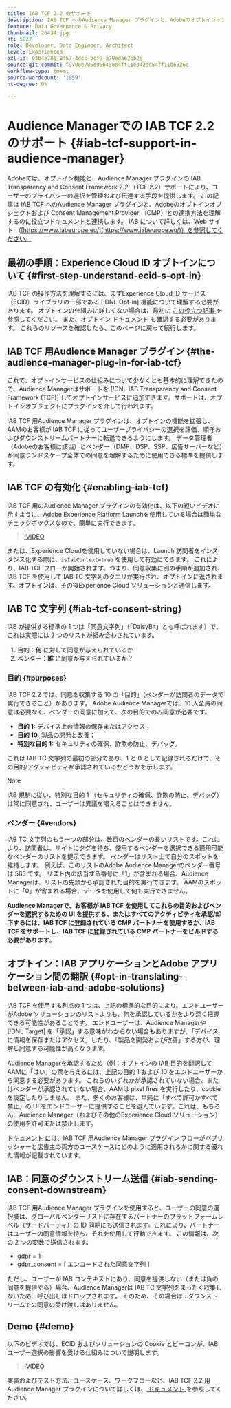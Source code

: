 ```yaml
---
title: IAB TCF 2.2 のサポート
description: IAB TCF へのAudience Manager プラグインと、Adobeのオプトインオブジェクトおよび Consent Management Provider （CMP）との連携方法について説明します。
feature: Data Governance & Privacy
thumbnail: 26434.jpg
kt: 5027
role: Developer, Data Engineer, Architect
level: Experienced
exl-id: 04b4e786-0457-4dcc-bcf9-a79eda67bb2e
source-git-commit: f9708e705d95b43084ff11e342dc54ff11d6326c
workflow-type: tm+mt
source-wordcount: '1059'
ht-degree: 0%

---
```


# Audience Managerでの IAB TCF 2.2 のサポート {#iab-tcf-support-in-audience-manager}

Adobeでは、オプトイン機能と、Audience Manager プラグインの IAB Transparency and Consent Framework 2.2 （TCF 2.2）サポートにより、ユーザーのプライバシーの選択を管理および伝達する手段を提供します。 この記事は IAB TCF へのAudience Manager プラグインと、Adobeのオプトインオブジェクトおよび Consent Management Provider （CMP）との連携方法を理解するのに役立つドキュメントと連携します。 IAB について詳しくは、Web サイト （[https://www.iabeurope.eu/](https://www.iabeurope.eu/)）を参照してください。

## 最初の手順：Experience Cloud ID オプトインについて {#first-step-understand-ecid-s-opt-in}

IAB TCF の操作方法を理解するには、まずExperience Cloud ID サービス（ECID）ライブラリの一部である [!DNL Opt-in] 機能について理解する必要があります。 オプトインの仕組みに詳しくない場合は、最初に [ この役立つ記事 ](https://experienceleague.adobe.com/docs/core-services-learn/tutorials/id-service/use-opt-in-to-control-experience-cloud-activities-based-on-user-consent.html?lang=ja) を参照してください。 また、オプトイン [ ドキュメント ](https://experienceleague.adobe.com/docs/id-service/using/implementation/opt-in-service/optin-overview.html?lang=ja) も確認する必要があります。 これらのリソースを確認したら、このページに戻って続行します。

## IAB TCF 用Audience Manager プラグイン {#the-audience-manager-plug-in-for-iab-tcf}

これで、オプトインサービスの仕組みについて少なくとも基本的に理解できたので、Audience Managerはサポートを [!DNL IAB Transparency and Consent Framework (TCF)] してオプトインサービスに追加できます。サポートは、オプトインオブジェクトにプラグインを介して行われます。

IAB TCF 用Audience Manager プラグインは、オプトインの機能を拡張し、AAMのお客様が IAB TCF に従ってユーザープライバシーの選択を評価、順守およびダウンストリームパートナーに転送できるようにします。 データ管理者（Adobeのお客様に該当）とベンダー（DMP、DSP、SSP、広告サーバーなど）が同意ランドスケープ全体での同意を理解するために使用できる標準を提供します。

## IAB TCF の有効化 {#enabling-iab-tcf}

IAB TCF 用のAudience Manager プラグインの有効化は、以下の短いビデオに示すように、Adobe Experience Platform Launchを使用している場合は簡単なチェックボックスなので、簡単に実行できます。

>[!VIDEO](https://video.tv.adobe.com/v/38261/?quality=12&captions=jpn)

または、Experience Cloudを使用していない場合は、Launch 訪問者をインスタンス化する際に、`isIabContext=true` を使用して有効にできます。 これにより、IAB TCF フローが開始されます。つまり、同意収集に別の手順が追加され、IAB TCF を使用して IAB TC 文字列のクエリが実行され、オプトインに返されます。オプトインは、その後Experience Cloud ソリューションと通信します。

## IAB TC 文字列 {#iab-tcf-consent-string}

IAB が提供する標準の 1 つは「同意文字列」（「DaisyBit」とも呼ばれます）で、これは実際には 2 つのリストが組み合わされています。

1. 目的：**何** に対して同意が与えられているか
1. ベンダー：**誰** に同意が与えられているか？

### 目的 {#purposes}

IAB TCF 2.2 では、同意を収集する 10 の「目的」（ベンダーが訪問者のデータで実行できること）があります。 Adobe Audience Managerでは、10 人全員の同意は必要なく、ベンダーの同意に加えて、次の目的でのみ同意が必要です。

* **目的 1:** デバイス上の情報の保存またはアクセス；
* **目的 10:** 製品の開発と改善；
* **特別な目的 1:** セキュリティの確保、詐欺の防止、デバッグ。

これは IAB TC 文字列の最初の部分であり、1 と 0 として記録されるだけで、その目的/アクティビティが承認されているかどうかを示します。

>[!NOTE]
>
>IAB 規制に従い、特別な目的 1 （セキュリティの確保、詐欺の防止、デバッグ）は常に同意され、ユーザーは異議を唱えることはできません。

### ベンダー {#vendors}

IAB TC 文字列のもう一つの部分は、数百のベンダーの長いリストです。これにより、訪問者は、サイトにタグを持ち、使用するベンダーを選択できる適用可能なベンダーのリストを提示できます。 ベンダーはリスト上で自分のスポットを維持します。 例えば、このリストのAdobe Audience Managerのベンダー番号は 565 です。 リスト内の該当する番号に「1」が含まれる場合、Audience Managerは、リストの先頭から承認された目的を実行できます。 AAMのスポットに「0」が含まれる場合、データを使用して何も実行できません。

**Audience Managerで、お客様が IAB TCF を使用してこれらの目的およびベンダーを選択するための UI を提供する、またはすべてのアクティビティを承認/却下するには、IAB TCF に登録されている CMP パートナーを使用するか、IAB TCF をサポートし、IAB TCF に登録されている CMP パートナーをビルドする必要があります**。

## オプトイン：IAB アプリケーションとAdobe アプリケーション間の翻訳 {#opt-in-translating-between-iab-and-adobe-solutions}

IAB TCF を使用する利点の 1 つは、上記の標準的な目的により、エンドユーザーがAdobe ソリューションのリストよりも、何を承認しているかをより深く把握できる可能性があることです。 エンドユーザーは、Audience Managerや [!DNL Target] を「承認」する意味がわからない場合もありますが、「デバイスに情報を保存またはアクセス」したり、「製品を開発および改善」する方が、理解し同意する可能性が高くなります。

Audience Managerを承認するため（例：オプトインの IAB 目的を翻訳してAAMに「はい」の票を与えるには、上記の目的 1 および 10 をエンドユーザーから同意する必要があります。 これらのいずれかが承認されていない場合、またはベンダーが承認されていない場合、AAMは pixel fires を実行したり、cookie を設定したりしません。 また、多くのお客様は、単純に「すべて許可かすべて禁止」の UI をエンドユーザーに提供することを選んでいます。これは、もちろん、Audience Manager（およびその他のExperience Cloud ソリューション）の使用を許可または禁止します。

[ ドキュメント ](https://experienceleague.adobe.com/docs/audience-manager/user-guide/overview/data-privacy/consent-management/aam-iab-plugin.html?lang=ja) には、IAB TCF 用Audience Manager プラグイン フローがパブリッシャーと広告主の両方のユースケースにどのように適用されるかに関する優れた情報が記載されています。

## IAB：同意のダウンストリーム送信 {#iab-sending-consent-downstream}

IAB TCF 用Audience Manager プラグインを使用すると、ユーザーの同意の選択肢は、グローバルベンダーリストに存在するパートナーのプラットフォームレベル（サードパーティ）の ID 同期にも送信されます。これにより、パートナーはユーザーの同意情報を持ち、それを使用して行動できます。 この情報は、次の 2 つの変数で送信されます。

* gdpr = 1
* gdpr_consent = [ エンコードされた同意文字列 ]

ただし、ユーザーが IAB コンテキストにあり、同意を提供しない（または負の同意を提供する）場合、Audience Managerは IAB TC 文字列をまったく収集しないため、呼び出しはドロップされます。 そのため、その場合は…ダウンストリームでの同意の受け渡しはありません。

## Demo {#demo}

以下のビデオでは、ECID およびソリューションの Cookie とビーコンが、IAB ユーザー選択の影響を受ける仕組みについて説明します。

>[!VIDEO](https://video.tv.adobe.com/v/38245/?quality=12&captions=jpn)

実装およびテスト方法、ユースケース、ワークフローなど、IAB TCF 2.2 用Audience Manager プラグインについて詳しくは、[ ドキュメント ](https://experienceleague.adobe.com/docs/audience-manager/user-guide/overview/data-privacy/consent-management/aam-iab-plugin.html?lang=ja) を参照してください。
